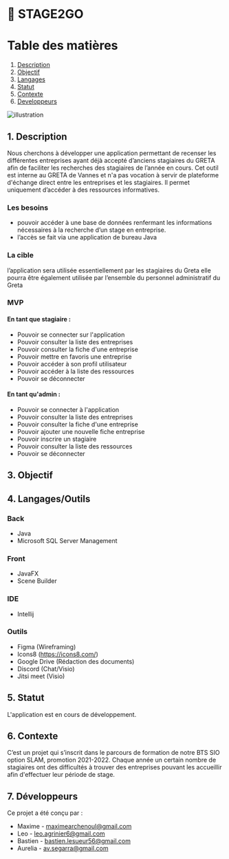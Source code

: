 #  :rocket: STAGE2GO

# Table des matières
1. [Description](#Description)
2. [Objectif](#Objectif)
3. [Langages](#Langages)
4. [Statut](#Statut)
5. [Contexte](#Contexte)
6. [Developpeurs](#Developpeurs)


![illustration]()

##  1. Description <a id="Description"> </a>
Nous cherchons à développer une application permettant de recenser les différentes entreprises ayant déjà accepté d’anciens stagiaires du GRETA afin de faciliter les recherches des stagiaires de l’année en cours.
Cet outil est interne au GRETA de Vannes et n'a pas vocation à servir de plateforme d'échange direct entre les entreprises et les stagiaires. Il permet uniquement d’accéder à des ressources informatives.

### Les besoins
- pouvoir accéder à une base de données renfermant les informations nécessaires à la recherche d’un stage en entreprise.
- l’accès se fait via une application de bureau Java

### La cible
l’application sera utilisée essentiellement par les stagiaires du Greta
elle pourra être également utilisée par l’ensemble du personnel administratif du Greta

### MVP
#### En tant que stagiaire :
- Pouvoir se connecter sur l'application
- Pouvoir consulter la liste des entreprises 
- Pouvoir consulter la fiche d'une entreprise 
- Pouvoir mettre en favoris une entreprise 
- Pouvoir accéder à son profil utilisateur
- Pouvoir accéder à la liste des ressources 
- Pouvoir se déconnecter

#### En tant qu'admin : 
- Pouvoir se connecter à l'application 
- Pouvoir consulter la liste des entreprises
- Pouvoir consulter la fiche d'une entreprise
- Pouvoir ajouter une nouvelle fiche entreprise
- Pouvoir inscrire un stagiaire
- Pouvoir consulter la liste des ressources
- Pouvoir se déconnecter


## 3. Objectif <a id="Objectif"> </a>



## 4. Langages/Outils <a id="Langages"> </a>
### Back 
- Java
- Microsoft SQL Server Management

### Front
- JavaFX
- Scene Builder

### IDE
- Intellij

### Outils
- Figma (Wireframing)
- Icons8 (https://icons8.com/)
- Google Drive (Rédaction des documents)
- Discord (Chat/Visio)
- Jitsi meet (Visio)

## 5. Statut <a id="Statut"> </a>

L'application est en cours de développement.


## 6. Contexte <a id="Contexte"> </a>

C’est un projet qui s’inscrit dans le parcours de formation de notre BTS SIO option SLAM, promotion 2021-2022.
Chaque année un certain nombre de stagiaires ont des difficultés à trouver des entreprises pouvant les accueillir afin d'effectuer leur période de stage.


## 7. Développeurs <a id="Developpeurs"> </a>

Ce projet a été conçu par :
- Maxime - maximearchenoul@gmail.com
- Leo - leo.agrinier6@gmail.com
- Bastien - bastien.lesueur56@gmail.com
- Aurelia - av.segarra@gmail.com
  
